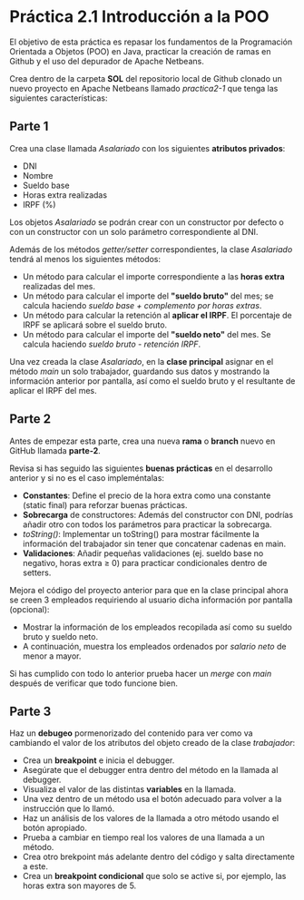 # Práctica 2.1 Introducción a la POO

El objetivo de esta práctica es repasar los fundamentos de la Programación Orientada a Objetos (POO) en Java, practicar la creación de ramas en Github y el uso del depurador de Apache Netbeans.

Crea dentro de la carpeta **SOL** del repositorio local de Github clonado un nuevo proyecto en Apache Netbeans llamado *practica2-1* que tenga las siguientes características:

## Parte 1  
Crea una clase llamada *Asalariado* con los siguientes **atributos privados**:
 - DNI
 - Nombre    
 - Sueldo base
 - Horas extra realizadas 
 - IRPF (%)

Los objetos *Asalariado* se podrán crear con un constructor por defecto o con un constructor con un solo parámetro correspondiente al DNI.

Además de los métodos *getter/setter* correspondientes, la clase *Asalariado* tendrá al menos los siguientes métodos:
- Un método para calcular el importe correspondiente a las **horas extra** realizadas del mes.
- Un método para calcular el importe del **"sueldo bruto"** del mes; se calcula haciendo *sueldo base + complemento por horas extras*.
- Un método para calcular la retención al **aplicar el IRPF**. El porcentaje de IRPF se aplicará sobre el sueldo bruto.
- Un método para calcular el importe del **"sueldo neto"** del mes. Se calcula haciendo *sueldo bruto - retención IRPF*.

Una vez creada la clase *Asalariado*, en la **clase principal** asignar en el método *main* un solo trabajador, guardando sus datos y mostrando la información anterior por pantalla, así como el sueldo bruto y el resultante de aplicar el IRPF del mes.

## Parte 2 
Antes de empezar esta parte, crea una nueva **rama** o **branch** nuevo en GitHub llamada **parte-2**.

Revisa si has seguido las siguientes **buenas prácticas** en el desarrollo anterior y si no es el caso impleméntalas:

- **Constantes**: Define el precio de la hora extra como una constante (static final) para reforzar buenas prácticas.
- **Sobrecarga** de constructores: Además del constructor con DNI, podrías añadir otro con todos los parámetros para practicar la sobrecarga.
- *toString()*: Implementar un toString() para mostrar fácilmente la información del trabajador sin tener que concatenar cadenas en main.
- **Validaciones**: Añadir pequeñas validaciones (ej. sueldo base no negativo, horas extra ≥ 0) para practicar condicionales dentro de setters.

Mejora el código del proyecto anterior para que en la clase principal ahora se creen 3 empleados requiriendo al usuario dicha información por pantalla (opcional):

- Mostrar la información de los empleados recopilada así como su sueldo bruto y sueldo neto.
- A continuación, muestra los empleados ordenados por *salario neto* de menor a mayor.

Si has cumplido con todo lo anterior prueba hacer un *merge* con *main* después de verificar que todo funcione bien.

## Parte 3 
Haz un **debugeo** pormenorizado del contenido para ver como va cambiando el valor de los atributos del objeto creado de la clase *trabajador*:

- Crea un **breakpoint** e inicia el debugger.
- Asegúrate que el debugger entra dentro del método en la llamada al debugger.
- Visualiza el valor de las distintas **variables** en la llamada.
- Una vez dentro de un método usa el botón adecuado para volver a la instrucción que lo llamó.
- Haz un análisis de los valores de la llamada a otro método usando el botón apropiado.
- Prueba a cambiar en tiempo real los valores de una llamada a un método.
- Crea otro brekpoint más adelante dentro del código y salta directamente a este.
- Crea un **breakpoint condicional** que solo se active si, por ejemplo, las horas extra son mayores de 5.



